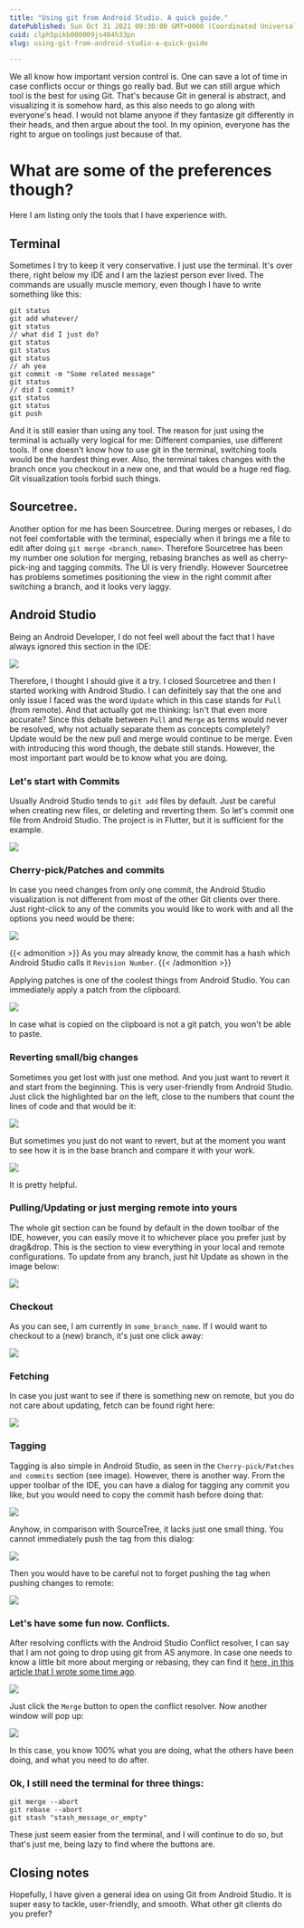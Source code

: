 ```yaml
---
title: "Using git from Android Studio. A quick guide."
datePublished: Sun Oct 31 2021 09:30:00 GMT+0000 (Coordinated Universal Time)
cuid: clph5pikb000009js484h33pn
slug: using-git-from-android-studio-a-quick-guide

---
```



We all know how important version control is. One can save a lot of time in case conflicts occur or things go really bad. But we can still argue which tool is the best for using Git. That's because Git in general is abstract, and visualizing it is somehow hard, as this also needs to go along with everyone's head. I would not blame anyone if they fantasize git differently in their heads, and then argue about the tool. In my opinion, everyone has the right to argue on toolings just because of that.

# What are some of the preferences though?
Here I am listing only the tools that I have experience with.

## Terminal

Sometimes I try to keep it very conservative. I just use the terminal. It's over there, right below my IDE and I am the laziest person ever lived. The commands are usually muscle memory, even though I have to write something like this:

```
git status
git add whatever/
git status
// what did I just do?
git status
git status
git status
// ah yea
git commit -m "Some related message"
git status
// did I commit?
git status
git status
git push
```

And it is still easier than using any tool. The reason for just using the terminal is actually very logical for me: Different companies, use different tools. If one doesn't know how to use git in the terminal, switching tools would be the hardest thing ever. Also, the terminal takes changes with the branch once you checkout in a new one, and that would be a huge red flag. Git visualization tools forbid such things.

## Sourcetree.
Another option for me has been Sourcetree. During merges or rebases, I do not feel comfortable with the terminal, especially when it brings me a file to edit after doing `git merge <branch_name>`. Therefore Sourcetree has been my number one solution for merging, rebasing branches as well as cherry-pick-ing and tagging commits. The UI is very friendly. However Sourcetree has problems sometimes positioning the view in the right commit after switching a branch, and it looks very laggy.

## Android Studio
Being an Android Developer, I do not feel well about the fact that I have always ignored this section in the IDE:

![](/images/git_as.jpg)

Therefore, I thought I should give it a try. I closed Sourcetree and then I started working with Android Studio. I can definitely say that the one and only issue I faced was
the word `Update` which in this case stands for `Pull` (from remote). And that actually got me thinking: Isn't that even more accurate? Since this debate between `Pull` and `Merge` as terms would never be resolved, why not actually separate them as concepts completely? Update would be the new pull and merge would continue to be merge. Even with introducing this word though, the debate still stands. However, the most important part would be to know what you are doing.

### Let's start with Commits

Usually Android Studio tends to `git add` files by default. Just be careful when creating new files, or deleting and reverting them. So let's commit one file from Android Studio. The project is in Flutter, but it is sufficient for the example. 

![](/images/git_commit_as.png)

### Cherry-pick/Patches and commits

In case you need changes from only one commit, the Android Studio visualization is not different from most of the other Git clients over there. Just right-click to any of the commits you would like to work with and all the options you need would be there:

![](/images/git_branch_operations.png)

{{< admonition >}}
As you may already know, the commit has a hash which Android Studio calls it `Revision Number`.
{{< /admonition >}}

Applying patches is one of the coolest things from Android Studio. You can immediately apply a patch from the clipboard.

![](/images/git_as_patch.png)

In case what is copied on the clipboard is not a git patch, you won't be able to paste.

### Reverting small/big changes

Sometimes you get lost with just one method. And you just want to revert it and start from the beginning. This is very user-friendly from Android Studio. Just click the highlighted bar on the left, close to the numbers that count the lines of code and that would be it:

![](/images/git_as_revert.png)

But sometimes you just do not want to revert, but at the moment you want to see how it is in the base branch and compare it with your work. 

![](/images/git_as_compare.jpg)

It is pretty helpful.

### Pulling/Updating or just merging remote into yours

The whole git section can be found by default in the down toolbar of the IDE, however, you can easily move it to whichever place you prefer just by drag&drop.
This is the section to view everything in your local and remote configurations. To update from any branch, just hit Update as shown in the image below:

![](/images/git_as_update.png)

### Checkout

As you can see, I am currently in `some_branch_name`. If I would want to checkout to a (new) branch, it's just one click away:

![](/images/git_checkout_as.png)

### Fetching

In case you just want to see if there is something new on remote, but you do not care about updating, fetch can be found right here:

![](/images/git_as_fetch.png)

### Tagging

Tagging is also simple in Android Studio, as seen in the `Cherry-pick/Patches and commits` section (see image). However, there is another way. From the upper toolbar of the IDE, you can have a dialog for tagging any commit you like, but you would need to copy the commit hash before doing that:

![](/images/git_new_tag.png)

Anyhow, in comparison with SourceTree, it lacks just one small thing. You cannot immediately push the tag from this dialog:

![](/images/git_tag_no_push.png)

Then you would have to be careful not to forget pushing the tag when pushing changes to remote:

![](/images/git_push_tag_current_branch.png)

### Let's have some fun now. Conflicts.

After resolving conflicts with the Android Studio Conflict resolver, I can say that I am not going to drop using git from AS anymore. In case one needs to know a little bit more about merging or rebasing, they can find it [here, in this article that I wrote some time ago](https://coroutinedispatcher.com/posts/git_me_baby_one_more_time/).

![](/images/git_merge_conflicts.png)

Just click the `Merge` button to open the conflict resolver. Now another window will pop up:

![](/images/git_conflict_resolver.png)

In this case, you know 100% what you are doing, what the others have been doing, and what you need to do after.

### Ok, I still need the terminal for three things:

```
git merge --abort
git rebase --abort
git stash "stash_message_or_empty"
```

These just seem easier from the terminal, and I will continue to do so, but that's just me, being lazy to find where the buttons are.

## Closing notes
Hopefully, I have given a general idea on using Git from Android Studio. It is super easy to tackle, user-friendly, and smooth. What other git clients do you prefer?
